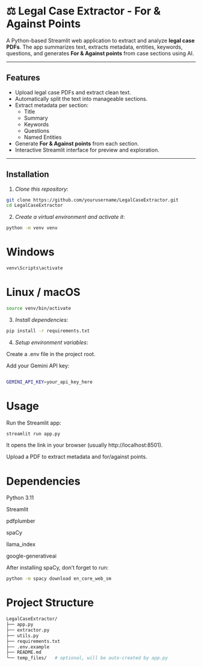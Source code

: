 
# ⚖️ Legal Case Extractor - For & Against Points

A Python-based Streamlit web application to extract and analyze **legal case PDFs**. The app summarizes text, extracts metadata, entities, keywords, questions, and generates **For & Against points** from case sections using AI.

---

## Features

- Upload legal case PDFs and extract clean text.
- Automatically split the text into manageable sections.
- Extract metadata per section:
  - Title
  - Summary
  - Keywords
  - Questions
  - Named Entities
- Generate **For & Against points** from each section.
- Interactive Streamlit interface for preview and exploration.


---

## Installation

1. *Clone this repository*:

```bash
git clone https://github.com/yourusername/LegalCaseExtractor.git
cd LegalCaseExtractor
```



2. *Create a virtual environment and activate it*:
```bash
python -m venv venv
```
# Windows
```bash
venv\Scripts\activate
```
# Linux / macOS
```bash
source venv/bin/activate
```

3. *Install dependencies*:
```bash
pip install -r requirements.txt
```

4. *Setup environment variables*:

Create a .env file in the project root.

Add your Gemini API key:
```bash

GEMINI_API_KEY=your_api_key_here
```

# Usage

Run the Streamlit app:
```bash
streamlit run app.py
```

It opens the link in your browser (usually http://localhost:8501).

Upload a PDF to extract metadata and for/against points.

# Dependencies

Python 3.11

Streamlit

pdfplumber

spaCy

llama_index

google-generativeai


After installing spaCy, don’t forget to run:

```bash
python -m spacy download en_core_web_sm
```

# Project Structure 

```bash
LegalCaseExtractor/
├── app.py
├── extractor.py
├── utils.py
├── requirements.txt
├── .env.example
├── README.md
└── temp_files/   # optional, will be auto-created by app.py
```
